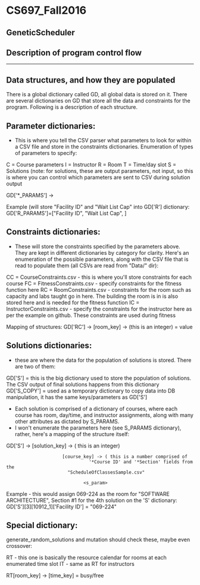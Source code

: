 # CS697_Fall2016
GeneticScheduler
------------------------------------
Description of program control flow
------------------------------------

--------------------------------------------
Data structures, and how they are populated
--------------------------------------------
There is a global dictionary called GD, all global data is stored on it. There
are several dictionaries on GD that store all the data and constraints for the
program. Following is a description of each structure.

Parameter dictionaries:
-----------------------
- This is where you tell the CSV parser what parameters to look
for within a CSV file and store in the constraints dictionaries.
Enumeration of types of parameters to specify:

C = Course parameters
I = Instructor
R = Room
T = Time/day slot
S = Solutions         (note: for solutions, these are output parameters, not input, so
                             this is where you can control which parameters are sent
			     to CSV during solution output

GD['*_PARAMS'] -> 
                  <param>
		 
Example (will store "Facility ID" and "Wait List Cap" into GD['R'] dictionary:
		  GD['R_PARAMS']=["Facility ID",
		                  "Wait List Cap",
				  ]

Constraints dictionaries:
-------------------------
- These will store the constraints specified by the parameters
above. They are kept in different dictionaries by category for clarity. Here's an
enumeration of the possible parameters, along with the CSV file that is read to
populate them (all CSVs are read from "Data/" dir):

CC = CourseConstraints.csv     - this is where you'll store constraints for each course
FC = FitnessConstraints.csv    - specify constraints for the fitness function here
RC = RoomConstraints.csv       - constraints for the room such as capacity and
     			       	 labs taught go in here. The building the room
				 is in is also stored here and is needed for the
				 fitness function
IC = InstructorConstraints.csv - specify the constraints for the instructor here as
     			       	 per the example on github. These constraints are
				 used during fitness

Mapping of structures:
GD['RC'] ->
            [room_key] ->                 (this is an integer)
	                  <param> = value

Solutions dictionaries:
-------------------------
- these are where the data for the population of solutions is stored. There are
two of them:

GD['S']      = this is the big dictionary used to store the population of
               solutions. The CSV output of final solutions happens from this dictionary
GD['S_COPY'] = used as a temporary dictionary to copy data into DB manipulation, it
	       has the same keys/parameters as GD['S']

- Each solution is comprised of a dictionary of courses, where each course has
  room, day/time, and instructor assignments, along with many other attributes
  as dictated by S_PARAMS.
- I won't enumerate the parameters here (see S_PARAMS dictionary), rather, here's
  a mapping of the structure itself:

GD['S'] ->
           [solution_key] ->                 ( this is an integer)
	   
	                     [course_key] -> ( this is a number comprised of
			                       '*Course ID' and '*Section' fields from the
					       "ScheduleOfClassesSample.csv"
					       
			                     <s_param>

Example - this would assign 069-224 as the room for "SOFTWARE ARCHITECTURE",
          Section #1 for the 4th solution on the 'S' dictionary:
GD['S'][3][10912_1]['Facility ID'] = "069-224"


Special dictionary:
--------------------
generate_random_solutions and mutation should check these, maybe even crossover:

RT - this one is basically the resource calendar for rooms at each enumerated time slot
IT - same as RT for instructors

RT[room_key] ->
	        [time_key] = busy/free

